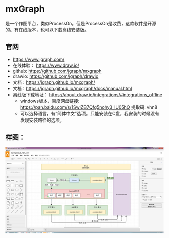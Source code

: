 # mxGraph

是一个作图平台，类似ProcessOn。但是ProcessOn是收费，这款软件是开源的。有在线版本，也可以下载离线安装版。

## 官网

- https://www.jgraph.com/
- 在线体验： https://www.draw.io/
- github: https://github.com/jgraph/mxgraph
- drawio: https://github.com/jgraph/drawio
- 文档：https://jgraph.github.io/mxgraph/
- 文档：https://jgraph.github.io/mxgraph/docs/manual.html
- 离线版下载地址： https://about.draw.io/integrations/#integrations_offline
  - windows版本，百度网盘链接: https://pan.baidu.com/s/1SwiZB7Qfg5nohy3_lU05hQ 提取码: vhn8 
  - 可以选择语言，有“简体中文”选项。只能安装在C盘，我安装的时候没有发现安装路径的选项。

## 样图：

![](./imgs/110_mxGraph_draw.io.jpg)